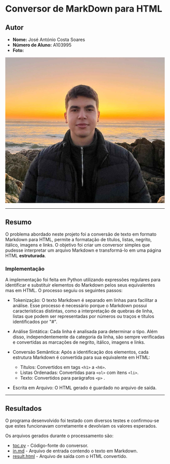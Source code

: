 # Conversor de MarkDown para HTML

## Autor
- **Nome:** José António Costa Soares
- **Número de Aluno:** A103995
- **Foto:**

![José Soares](../images/josesoares.jpg)  

---

## Resumo

O problema abordado neste projeto foi a conversão de texto em formato Markdown para HTML, permite a formatação de títulos, listas, negrito, itálico, imagens e links. O objetivo foi criar um conversor simples que pudesse interpretar um arquivo Markdown e transformá-lo em uma página HTML **estruturada**.

### Implementação

A implementação foi feita em Python utilizando expressões regulares para identificar e substituir elementos do Markdown pelos seus equivalentes mas em HTML. O processo seguiu os seguintes passos:

- Tokenização: O texto Markdown é separado em linhas para facilitar a análise. Esse processo é necessário porque o Markdown possui características distintas, como a interpretação de quebras de linha, listas que podem ser representadas por números ou traços e títulos identificados por "#".
- Análise Sintática: Cada linha é analisada para determinar o tipo. Além disso, independentemente da categoria da linha, são sempre verificadas e convertidas as marcações de negrito, itálico, imagens e links.
- Conversão Semântica: Após a identificação dos elementos, cada estrutura Markdown é convertida para sua equivalente em HTML:
    - Títulos: Convertidos em tags ```<h1>``` a ```<h6>```.
    - Listas Ordenadas: Convertidas para ```<ol>``` com itens ```<li>```.
    - Texto: Convertidos para parágrafos ```<p>``` .

- Escrita em Arquivo: O HTML gerado é guardado no arquivo de saída.

---

## Resultados

O programa desenvolvido foi testado com diversos testes e confirmou-se que estes funcionavam corretamente e devolviam os valores esperados.

Os arquivos gerados durante o processamento são:
- [tpc.py](tpc.py) - Código-fonte do conversor.
- [in.md](in.md) - Arquivo de entrada contendo o texto em Markdown.
- [result.html](result.html) - Arquivo de saída com o HTML convertido.